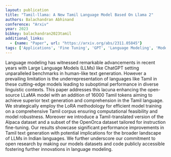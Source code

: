 ```yaml
---
layout: publication
title: "Tamil-llama: A New Tamil Language Model Based On Llama 2"
authors: Balachandran Abhinand
conference: "Arxiv"
year: 2023
bibkey: balachandran2023tamil
additional_links:
  - {name: "Paper", url: "https://arxiv.org/abs/2311.05845"}
tags: ['Applications', 'Fine Tuning', 'GPT', 'Language Modeling', 'Model Architecture', 'Pretraining Methods', 'Security', 'Training Techniques']
---
```

Language modeling has witnessed remarkable advancements in recent years with Large Language Models (LLMs) like ChatGPT setting unparalleled benchmarks in human-like text generation. However a prevailing limitation is the underrepresentation of languages like Tamil in these cutting-edge models leading to suboptimal performance in diverse linguistic contexts. This paper addresses this lacuna enhancing the open-source LLaMA model with an addition of 16000 Tamil tokens aiming to achieve superior text generation and comprehension in the Tamil language. We strategically employ the LoRA methodology for efficient model training on a comprehensive Tamil corpus ensuring computational feasibility and model robustness. Moreover we introduce a Tamil-translated version of the Alpaca dataset and a subset of the OpenOrca dataset tailored for instruction fine-tuning. Our results showcase significant performance improvements in Tamil text generation with potential implications for the broader landscape of LLMs in Indian languages. We further underscore our commitment to open research by making our models datasets and code publicly accessible fostering further innovations in language modeling.
